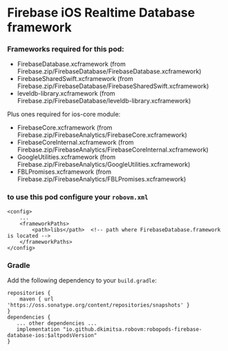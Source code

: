 # Firebase iOS Realtime Database framework

### Frameworks required for this pod: 
* FirebaseDatabase.xcframework (from Firebase.zip/FirebaseDatabase/FirebaseDatabase.xcframework)
* FirebaseSharedSwift.xcframework (from Firebase.zip/FirebaseDatabase/FirebaseSharedSwift.xcframework)
* leveldb-library.xcframework (from Firebase.zip/FirebaseDatabase/leveldb-library.xcframework)

Plus ones required for ios-core module:
* FirebaseCore.xcframework (from Firebase.zip/FirebaseAnalytics/FirebaseCore.xcframework)
* FirebaseCoreInternal.xcframework (from Firebase.zip/FirebaseAnalytics/FirebaseCoreInternal.xcframework)
* GoogleUtilities.xcframework (from Firebase.zip/FirebaseAnalytics/GoogleUtilities.xcframework)
* FBLPromises.xcframework (from Firebase.zip/FirebaseAnalytics/FBLPromises.xcframework)

### to use this pod configure your `robovm.xml`

```
<config>
    ...
    <frameworkPaths>
        <path>libs</path>  <!-- path where FirebaseDatabase.framework is located -->
    </frameworkPaths>
</config>
```

### Gradle

Add the following dependency to your `build.gradle`:

```
repositories {
    maven { url 'https://oss.sonatype.org/content/repositories/snapshots' }
}
dependencies {
   ... other dependencies ...
   implementation "io.github.dkimitsa.robovm:robopods-firebase-database-ios:$altpodsVersion"
}
```
